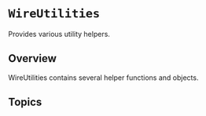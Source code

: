 # ``WireUtilities``

Provides various utility helpers.

## Overview

WireUtilities contains several helper functions and objects.

## Topics
